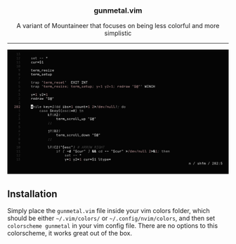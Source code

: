 <h3 align="center">gunmetal.vim</h3>
<p align="center">A variant of Mountaineer that focuses on being less colorful and more simplistic</p>

***

![img](scrots/what.png)

## Installation

Simply place the `gunmetal.vim` file inside your vim colors folder, which should be either `~/.vim/colors/` or `~/.config/nvim/colors`, and then set `colorscheme gunmetal` in your vim config file. There are no options to this colorscheme, it works great out of the box.
